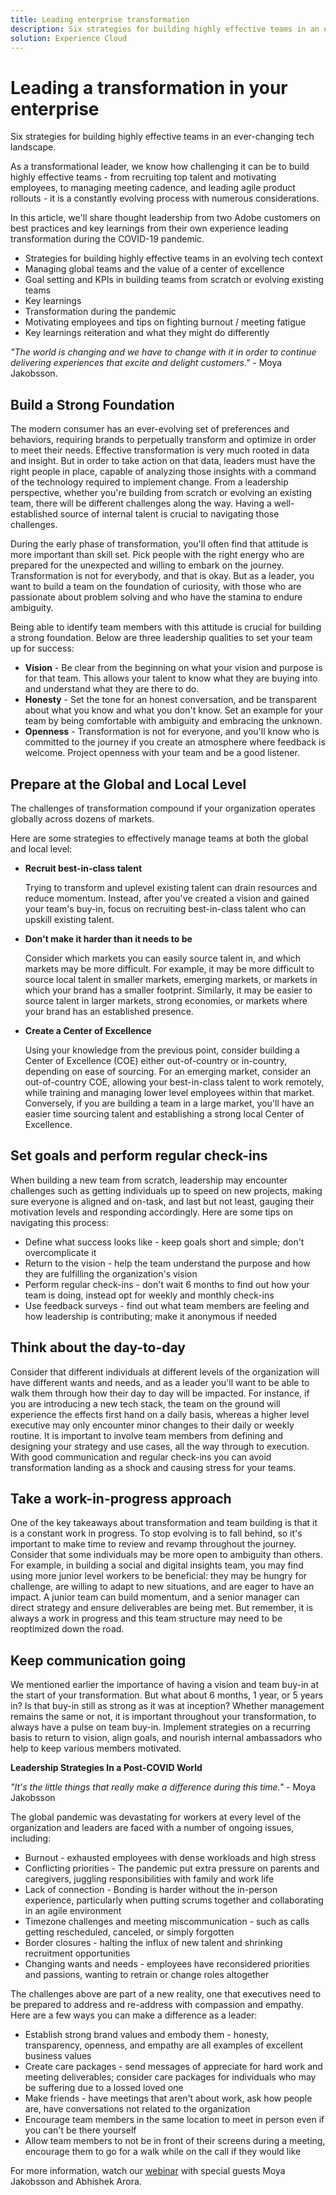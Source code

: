 ```yaml
---
title: Leading enterprise transformation
description: Six strategies for building highly effective teams in an ever-changing tech landscape. 
solution: Experience Cloud
---
```

# Leading a transformation in your enterprise

Six strategies for building highly effective teams in an ever-changing tech landscape.

As a transformational leader, we know how challenging it can be to build highly effective teams - from recruiting top talent and motivating employees, to managing meeting cadence, and leading agile product rollouts - it is a constantly evolving process with numerous considerations. 

In this article, we'll share thought leadership from two Adobe customers on best practices and key learnings from their own experience leading transformation during the COVID-19 pandemic.

* Strategies for building highly effective teams in an evolving tech context
* Managing global teams and the value of a center of excellence
* Goal setting and KPIs in building teams from scratch or evolving existing teams
* Key learnings
* Transformation during the pandemic
* Motivating employees and tips on fighting burnout / meeting fatigue
* Key learnings reiteration and what they might do differently

_"The world is changing and we have to change with it in order to continue delivering experiences that excite and delight customers."_ - Moya Jakobsson.

## Build a Strong Foundation

The modern consumer has an ever-evolving set of preferences and behaviors, requiring brands to perpetually transform and optimize in order to meet their needs. Effective transformation is very much rooted in data and insight. But in order to take action on that data, leaders must have the right people in place, capable of analyzing those insights with a command of the technology required to implement change. From a leadership perspective, whether you're building from scratch or evolving an existing team, there will be different challenges along the way. Having a well-established source of internal talent is crucial to navigating those challenges.

During the early phase of transformation, you'll often find that attitude is more important than skill set. Pick people with the right energy who are prepared for the unexpected and willing to embark on the journey. Transformation is not for everybody, and that is okay. But as a leader, you want to build a team on the foundation of curiosity, with those who are passionate about problem solving and who have the stamina to endure ambiguity.

Being able to identify team members with this attitude is crucial for building a strong foundation. Below are three leadership qualities to set your team up for success:

* **Vision** - Be clear from the beginning on what your vision and purpose is for that team. This allows your talent to know what they are buying into and understand what they are there to do.
* **Honesty** - Set the tone for an honest conversation, and be transparent about what you know and what you don't know. Set an example for your team by being comfortable with ambiguity and embracing the unknown.
* **Openness** - Transformation is not for everyone, and you'll know who is committed to the journey if you create an atmosphere where feedback is welcome. Project openness with your team and be a good listener.

## Prepare at the Global and Local Level

The challenges of transformation compound if your organization operates globally across dozens of markets.

Here are some strategies to effectively manage teams at both the global and local level:

* **Recruit best-in-class talent**

    Trying to transform and uplevel existing talent can drain resources and reduce momentum. Instead, after you've created a vision and gained your team's buy-in, focus on recruiting best-in-class talent who can upskill existing talent.

* **Don't make it harder than it needs to be**

    Consider which markets you can easily source talent in, and which markets may be more difficult. For example, it may be more difficult to source local talent in smaller markets, emerging markets, or markets in which your brand has a smaller footprint. Similarly, it may be easier to source talent in larger markets, strong economies, or markets where your brand has an established presence.

* **Create a Center of Excellence**

    Using your knowledge from the previous point, consider building a Center of Excellence (COE) either out-of-country or in-country, depending on ease of sourcing. For an emerging market, consider an out-of-country COE, allowing your best-in-class talent to work remotely, while training and managing lower level employees within that market. Conversely, if you are building a team in a large market, you'll have an easier time sourcing talent and establishing a strong local Center of Excellence.

## Set goals and perform regular check-ins

When building a new team from scratch, leadership may encounter challenges such as getting individuals up to speed on new projects, making sure everyone is aligned and on-task, and last but not least, gauging their motivation levels and responding accordingly. Here are some tips on navigating this process:

* Define what success looks like - keep goals short and simple; don't overcomplicate it
* Return to the vision - help the team understand the purpose and how they are fulfilling the organization's vision
* Perform regular check-ins - don't wait 6 months to find out how your team is doing, instead opt for weekly and monthly check-ins
* Use feedback surveys - find out what team members are feeling and how leadership is contributing; make it anonymous if needed

## Think about the day-to-day

Consider that different individuals at different levels of the organization will have different wants and needs, and as a leader you'll want to be able to walk them through how their day to day will be impacted. For instance, if you are introducing a new tech stack, the team on the ground will experience the effects first hand on a daily basis, whereas a higher level executive may only encounter minor changes to their daily or weekly routine. It is important to involve team members from defining and designing your strategy and use cases, all the way through to execution. With good communication and regular check-ins you can avoid transformation landing as a shock and causing stress for your teams.

## Take a work-in-progress approach

One of the key takeaways about transformation and team building is that it is a constant work in progress. To stop evolving is to fall behind, so it's important to make time to review and revamp throughout the journey. Consider that some individuals may be more open to ambiguity than others. For example, in building a social and digital insights team, you may find using more junior level workers to be beneficial: they may be hungry for challenge, are willing to adapt to new situations, and are eager to have an impact. A junior team can build momentum, and a senior manager can direct strategy and ensure deliverables are being met. But remember, it is always a work in progress and this team structure may need to be reoptimized down the road.

## Keep communication going

We mentioned earlier the importance of having a vision and team buy-in at the start of your transformation. But what about 6 months, 1 year, or 5 years in? Is that buy-in still as strong as it was at inception? Whether management remains the same or not, it is important throughout your transformation, to always have a pulse on team buy-in. Implement strategies on a recurring basis to return to vision, align goals, and nourish internal ambassadors who help to keep various members motivated.

**Leadership Strategies In a Post-COVID World**

_"It's the little things that really make a difference during this time."_ - Moya Jakobsson

The global pandemic was devastating for workers at every level of the organization and leaders are faced with a number of ongoing issues, including:

* Burnout - exhausted employees with dense workloads and high stress
* Conflicting priorities - The pandemic put extra pressure on parents and caregivers, juggling responsibilities with family and work life
* Lack of connection - Bonding is harder without the in-person experience, particularly when putting scrums together and collaborating in an agile environment
* Timezone challenges and meeting miscommunication - such as calls getting rescheduled, canceled, or simply forgotten
* Border closures - halting the influx of new talent and shrinking recruitment opportunities
* Changing wants and needs - employees have reconsidered priorities and passions, wanting to retrain or change roles altogether

The challenges above are part of a new reality, one that executives need to be prepared to address and re-address with compassion and empathy. Here are a few ways you can make a difference as a leader:

* Establish strong brand values and embody them - honesty, transparency, openness, and empathy are all examples of excellent business values
* Create care packages - send messages of appreciate for hard work and meeting deliverables; consider care packages for individuals who may be suffering due to a lossed loved one
* Make friends - have meetings that aren't about work, ask how people are, have conversations not related to the organization
* Encourage team members in the same location to meet in person even if you can't be there yourself
* Allow team members to not be in front of their screens during a meeting, encourage them to go for a walk while on the call if they would like

For more information, watch our [webinar](https://primetime.bluejeans.com/a2m/events/playback/f4e3cd89-94e1-42f0-b4bc-4dcd1cf1571b) with special guests Moya Jakobsson and Abhishek Arora.
